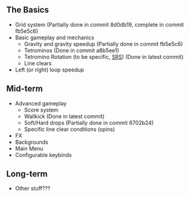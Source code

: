 ## The Basics
* Grid system (Partially done in commit 8d0db19, complete in commit fb5e5c6)
* Basic gameplay and mechanics
  * Gravity and gravity speedup (Partially done in commit fb5e5c6)
  * Tetrominos (Done in commit a8b5ee1)
  * Tetromino Rotation (to be specific, [SRS](http://tetris.wikia.com/wiki/SRS)) (Done in latest commit)
  * Line clears
* Left (or right) loop speedup

## Mid-term
* Advanced gameplay
  * Score system
  * Wallkick (Done in latest commit)
  * Soft/Hard drops (Partially done in commit 6702b24)
  * Specific line clear conditions (spins)
* FX
* Backgrounds
* Main Menu
* Configurable keybinds

## Long-term
* Other stuff???
